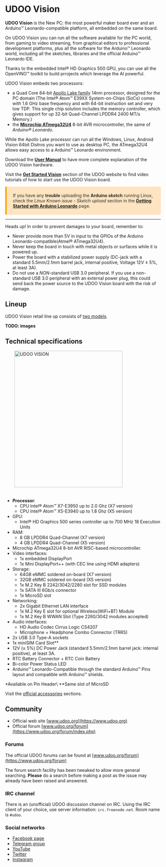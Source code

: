# UDOO Vision
**UDOO Vision** is the New PC: the most powerful maker board ever and an Arduino&trade; Leonardo-compatible platform, all embedded on the same board.

On UDOO Vision you can run all the software available for the PC world, from gaming to video streaming, from graphical editors to professional development platforms, plus all the software for the Arduino&trade; Leonardo world, including all the sketches, libraries and the official Arduino&trade; Leonardo IDE.

Thanks to the embedded Intel&reg; HD Graphics 500 GPU, you can use all the OpenVINO&trade; toolkit to build prrojects which leverage the AI powerful.

UDOO Vision embeds two processors:
* a Quad Core 64-bit [Apollo Lake family](https://ark.intel.com/compare/96488,96485) 14nm processor, designed for the PC domain (The Intel&reg; Atom&trade; E39XX System-on-Chips (SoCs) comes with 1.6 GHz base frequency and with 64-bit instruction set and very low TDP. This single chip solution includes the memory controller, which gives support for up 32-bit Quad-Channel LPDDR4 2400 MT/s Memory.)
* the [**Microchip ATmega32U4**](https://www.microchip.com/wwwproducts/en/ATmega32u4) 8-bit AVR microcontroller, the same of *Arduino&reg; Leonardo*.

While the Apollo Lake processor can run all the Windows, Linux, Android Vision 64bit Distros you want to use as desktop PC, the ATmega32U4 allows easy access to a Arduino&trade; Leonardo environment.

Download the [**User Manual**](https://udoo.org/download/files/UDOO_VISION/Doc/UDOO_VISION_MANUAL.pdf) to have more complete explanation of the UDOO Vision hardware.  

Visit the [**Get Started Vision**](https://www.udoo.org/get-started-vision/) section of the UDOO website to find video tutorials of how to start use the UDOO Vision board.

<p style="background-color: rgba(255, 170, 50, 0.3);padding: 20px;border-left: 5px solid orange; border-radius: 4px; color:rgb(45, 45, 45);">
If you have any <b>trouble</b> uploading the <b>Arduino sketch</b> running Linux, check the <i>Linux Known issue - Sketch upload</i> section in the <a href="../Arduino_Leonardo-compatible(ATmega32U4)/Getting_Started_with_Arduino_Leonardo.html"><b>Getting Started with Arduino Leonardo</b></a> page.
</p>

<hr/>

<span class="label label-warning">Heads up!</span> In order to prevent damages to your board, remember to:

* Never provide more than 5V in input to the GPIOs of the Arduino Leonardo-compatible(Atmel&reg; ATmega32U4).
* Never keep the board in touch with metal objects or surfaces while it is powered up.
* Power the board with a stabilized power supply (DC-jack with a standard 5.5mm/2.1mm barrel jack, internal positive, Voltage 12V ± 5%, at least 3A).
* Do not use a *NON*-standard USB 3.0 peripheral. If you use a non-standard USB 3.0 peripheral with an external power plug, this could send back the power source to the UDOO Vision board with the risk of damage.


## Lineup
UDOO Vision retail line up consists of [two models](!Hardware_References/Board_versions).

**TODO: images** <!--<img src="../img/x86_lineup.png" alt="UDOO versions" class="img-responsive" >-->


## Technical specifications

<img src="../img/UDOO_VISION_top_rotated.png" alt="UDOO VISION" class="img-responsive pull-right" height="441px" width="350px"  style="margin-bottom:20px; margin-left:30px;">

* **Processor**:
  * CPU Intel&reg; Atom&trade; X7-E3950 up to 2.0 Ghz (X7 version)
  * CPU Intel&reg; Atom&trade; X5-E3940 up to 1.8 Ghz (X5 version)
* GPU:
  * Intel&reg; HD Graphics 500 series controller up to 700 MHz 18 Execution Units
* RAM:
  * 8 GB LPDDR4 Quad-Channel (X7 version)
  * 4 GB LPDDR4 Quad-Channel (X5 version)
* Microchip ATmega32U4 8-bit AVR RISC-based microcontroller.
* Video interfaces:
  * 1x embedded DisplayPort
  * 1x Mini DisplayPort++ (with CEC line using HDMI adapters)
* Storage:
  * 64GB eMMC soldered on-board (X7 version)
  * 32GB eMMC soldered on-board (X5 version)
  * 1x M.2 Key B 2242/3042/2280 slot for SSD modules
  * 1x SATA III 6Gb/s connector
  * 1x MicroSD slot
* Networking:
  * 2x Gigabit Ethernet LAN interface
  * 1x M.2 Key E slot for optional Wireless(WiFi+BT) Module
  * 1x M.2 Key B WWAN Slot (Type 2260/3042 modules accepted)
* Audio interfaces:
  * HD Audio Codec Cirrus Logic CS4207
  * Microphone + Headphone Combo Connector (TRRS)
* 2x USB 3.0 Type-A sockets
* 1x miniSIM Card Slot**
* 12V (± 5%) DC Power Jack (standard 5.5mm/2.1mm barrel jack: internal positive), at least 3A.
* RTC Battery Connector + RTC Coin Battery
* Bi-color Power Status LED
* Arduino&trade; Leonardo-Compatible through the standard Arduino&trade; Pins layout and compatible with Arduino&trade; shields.

&#42;Available on Pin Header\\
&#42;&#42;Same slot of MicroSD

Visit the [official accessories](!Accessories/Official_Accessories) sections.

## Community
* Official web site [www.udoo.org](https://www.udoo.org)
* Official forum [www.udoo.org/forum](https://www.udoo.org/forum/index.php)

### Forums
The official UDOO forums can be found at [www.udoo.org/forum](https://www.udoo.org/forum)

The forum search facility has been tweaked to allow more general searching.
**Please** do a search before making a post as the issue may already have been raised and answered.

### IRC channel
There is an (unofficial) UDOO discussion channel on IRC. Using the IRC client of your choice,
use server information: `irc.freenode.net`. Room name is `#udoo`.

### Social networks
 * [Facebook page](http://www.facebook.com/udooboard)
 * [Telegram group](https://t.me/udooint)
 * [YouTube](http://www.youtube.com/channel/UCXv5UyGn5jArK8xOAmuSeHg)
 * [Twitter](http://twitter.com/UDOO_Board)
 * [Instagram](https://www.instagram.com/udoo_board/)


<!-- Google Code -->
<script type="text/javascript">
var google_conversion_id = 983836026;
var google_custom_params = window.google_tag_params;
var google_remarketing_only = true;
</script>
</noscript>
